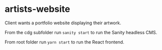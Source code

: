 # artists-website
Client wants a portfolio website displaying their artwork.

From the cdg subfolder run `sanity start` to run the Sanity headless CMS.

From root folder run `yarn start` to run the React frontend.